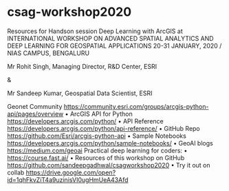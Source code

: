 # csag-workshop2020

Resources for Handson session Deep Learning with ArcGIS at INTERNATIONAL WORKSHOP ON ADVANCED SPATIAL ANALYTICS AND DEEP LEARNING FOR GEOSPATIAL APPLICATIONS 20-31 JANUARY, 2020 / NIAS CAMPUS, BENGALURU


Mr Rohit Singh, 
Managing Director, R&D Center, ESRI 

& 

Mr Sandeep Kumar, 
Geospatial Data Scientist, ESRI

Geonet Community https://community.esri.com/groups/arcgis-python-api/pages/overview
• ArcGIS API for Python https://developers.arcgis.com/python/
• API Reference https://developers.arcgis.com/python/api-reference/
• GitHub Repo https://github.com/Esri/arcgis-python-api
• Sample Notebooks https://developers.arcgis.com/python/sample-notebooks/
• GeoAI blogs https://medium.com/geoai
Practical deep learning for coders:
• https://course.fast.ai/
• Resources of this workshop on GitHub https://github.com/sandeepgadhwal/csagworkshop2020
• Try it out on collab https://drive.google.com/open?id=1qhFkvZiT4a9uzinisVI0ugHmUeA43Afd

